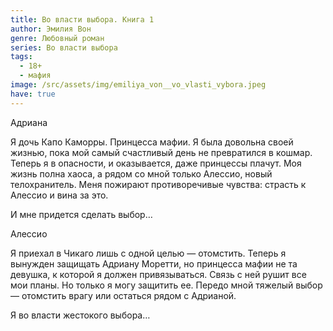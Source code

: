 ```yaml
---
title: Во власти выбора. Книга 1
author: Эмилия Вон
genre: Любовный роман
series: Во власти выбора
tags:
  - 18+
  - мафия
image: /src/assets/img/emiliya_von__vo_vlasti_vybora.jpeg
have: true
---
```

Адриана

Я дочь Капо Каморры. Принцесса мафии. Я была довольна своей жизнью, пока мой самый счастливый день не превратился в кошмар. Теперь я в опасности, и оказывается, даже принцессы плачут. Моя жизнь полна хаоса, а рядом со мной только Алессио, новый телохранитель. Меня пожирают противоречивые чувства: страсть к Алессио и вина за это.

И мне придется сделать выбор…

Алессио

Я приехал в Чикаго лишь с одной целью — отомстить. Теперь я вынужден защищать Адриану Моретти, но принцесса мафии не та девушка, к которой я должен привязываться. Связь с ней рушит все мои планы. Но только я могу защитить ее. Передо мной тяжелый выбор — отомстить врагу или остаться рядом с Адрианой.

Я во власти жестокого выбора…

